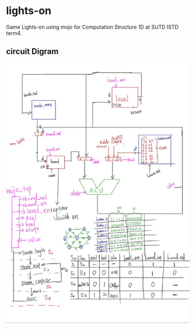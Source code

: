 # lights-on
Game Lights-on using mojo for Computation Structure 1D at SUTD ISTD term4.


## circuit Digram
![circuit diagram](https://github.com/Emrys-Hong/lights-on/blob/master/circuit_digram.jpg)
